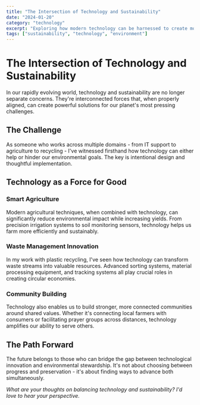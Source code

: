 ```yaml
---
title: "The Intersection of Technology and Sustainability"
date: "2024-01-20"
category: "technology"
excerpt: "Exploring how modern technology can be harnessed to create more sustainable solutions for our planet."
tags: ["sustainability", "technology", "environment"]
---
```


# The Intersection of Technology and Sustainability

In our rapidly evolving world, technology and sustainability are no longer separate concerns. They're interconnected forces that, when properly aligned, can create powerful solutions for our planet's most pressing challenges.

## The Challenge

As someone who works across multiple domains - from IT support to agriculture to recycling - I've witnessed firsthand how technology can either help or hinder our environmental goals. The key is intentional design and thoughtful implementation.

## Technology as a Force for Good

### Smart Agriculture
Modern agricultural techniques, when combined with technology, can significantly reduce environmental impact while increasing yields. From precision irrigation systems to soil monitoring sensors, technology helps us farm more efficiently and sustainably.

### Waste Management Innovation
In my work with plastic recycling, I've seen how technology can transform waste streams into valuable resources. Advanced sorting systems, material processing equipment, and tracking systems all play crucial roles in creating circular economies.

### Community Building
Technology also enables us to build stronger, more connected communities around shared values. Whether it's connecting local farmers with consumers or facilitating prayer groups across distances, technology amplifies our ability to serve others.

## The Path Forward

The future belongs to those who can bridge the gap between technological innovation and environmental stewardship. It's not about choosing between progress and preservation - it's about finding ways to advance both simultaneously.

*What are your thoughts on balancing technology and sustainability? I'd love to hear your perspective.*
